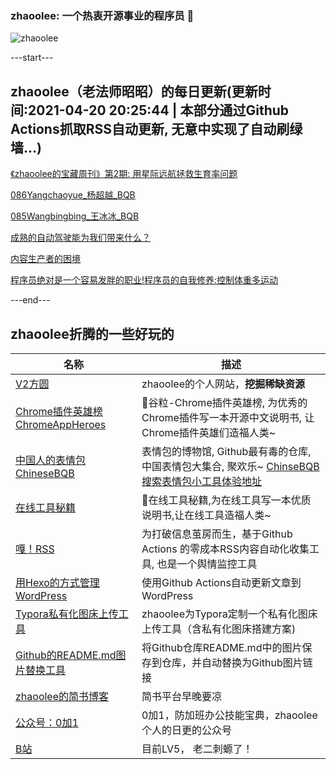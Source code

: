 ### zhaoolee: 一个热衷开源事业的程序员 👋

![zhaoolee](https://github-readme-stats.vercel.app/api?username=zhaoolee&show_icons=true)

---start---

## zhaoolee（老法师昭昭）的每日更新(更新时间:2021-04-20 20:25:44 | 本部分通过Github Actions抓取RSS自动更新, 无意中实现了自动刷绿墙...)

[《zhaoolee的宝藏周刊》第2期:  用星际远航拯救生育率问题](https://v2fy.com/p/2021-04-19-weekly-1618797895000/)

[086Yangchaoyue_杨超越_BQB](https://v2fy.com/p/086yangchaoyue_%e6%9d%a8%e8%b6%85%e8%b6%8a_bqb/)

[085Wangbingbing_王冰冰_BQB](https://v2fy.com/p/085wangbingbing_%e7%8e%8b%e5%86%b0%e5%86%b0_bqb/)

[成熟的自动驾驶能为我们带来什么？](https://fangyuanxiaozhan.com/p/2021-04-20-17-12-37-car/)

[内容生产者的困境](https://fangyuanxiaozhan.com/p/2021-04-15-19-48-50-content/)

[程序员绝对是一个容易发胖的职业!程序员的自我修养:控制体重多运动](https://fangyuanxiaozhan.com/p/2021-04-14-22-19-38-hit/)

---end---


## zhaoolee折腾的一些好玩的

| 名称 |  描述   |
| ---    | --- |
| [V2方圆](https://v2fy.com)  | zhaoolee的个人网站，**挖掘稀缺资源** |
| [Chrome插件英雄榜 ChromeAppHeroes](https://github.com/zhaoolee/ChromeAppHeroes) | 🌈谷粒-Chrome插件英雄榜, 为优秀的Chrome插件写一本开源中文说明书, 让Chrome插件英雄们造福人类~ |
| [中国人的表情包 ChineseBQB](https://github.com/zhaoolee/ChineseBQB) | 表情包的博物馆, Github最有毒的仓库, 中国表情包大集合, 聚欢乐~ [ChinseBQB搜索表情包小工具体验地址](https://www.v2fy.com/asset/0i/ChineseBQB/) |
| [在线工具秘籍](https://github.com/zhaoolee/OnlineToolsBook) |  🍭在线工具秘籍,为在线工具写一本优质说明书,让在线工具造福人类~ |
| [嘎！RSS](https://github.com/zhaoolee/garss)  |  为打破信息茧房而生，基于Github Actions 的零成本RSS内容自动化收集工具, 也是一个舆情监控工具  |
| [用Hexo的方式管理WordPress](https://github.com/zhaoolee/WordPressXMLRPCTools)  | 使用Github Actions自动更新文章到WordPress  |
| [Typora私有化图床上传工具](https://github.com/zhaoolee/EasyTypora)  |  zhaoolee为Typora定制一个私有化图床上传工具（含私有化图床搭建方案) |
| [Github的README.md图片替换工具](https://github.com/zhaoolee/replace_readme_md_image) |  将Github仓库README.md中的图片保存到仓库，并自动替换为Github图片链接  |
| [zhaoolee的简书博客](https://www.jianshu.com/u/c5d047065c42) | 简书平台早晚要凉 |
| [公众号：0加1](https://www.v2fy.com/asset/0i/jikemiji/jikemiji-md/public.assets/0add1.png)  |  0加1，防加班办公技能宝典，zhaoolee个人的日更的公众号 |
| [B站](https://space.bilibili.com/9116631)  | 目前LV5， 老二刺螈了！  |





